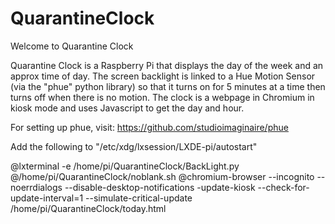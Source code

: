 # QuarantineClock

Welcome to Quarantine Clock

Quarantine Clock is a Raspberry Pi that displays the day of the week and an approx time of day. The screen backlight is linked to a Hue Motion Sensor (via the "phue" python library) so that it turns on for 5 minutes at a time then turns off when there is no motion. The clock is a webpage in Chromium in kiosk mode and uses Javascript to get the day and hour.

For setting up phue, visit: https://github.com/studioimaginaire/phue

Add the following to "/etc/xdg/lxsession/LXDE-pi/autostart"

@lxterminal -e /home/pi/QuarantineClock/BackLight.py
@/home/pi/QuarantineClock/noblank.sh
@chromium-browser --incognito  --noerrdialogs --disable-desktop-notifications -update-kiosk --check-for-update-interval=1 --simulate-critical-update /home/pi/QuarantineClock/today.html


